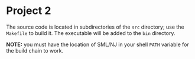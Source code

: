 # Project 2

The source code is located in subdirectories of the `src` directory;
use the `Makefile` to build it.  The executable will be added to the
`bin` directory.

**NOTE:** you must have the location of SML/NJ in your shell `PATH`
variable for the build chain to work.
